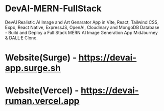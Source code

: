 # DevAI-MERN-FullStack
 DevAI Realistic AI Image and Art Genarator App in Vite, React, Tailwind CSS, Expo, React Native, ExpressJS, OpenAI, Cloudinary and MongoDB Database - Build and Deploy a Full Stack MERN AI Image Generation App MidJourney & DALL·E Clone.

 # Website(Surge) - https://devai-app.surge.sh
 # Website(Vercel) - https://devai-ruman.vercel.app
